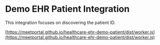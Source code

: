 # Demo EHR Patient Integration

This integration focuses on discovering the patient ID.

[https://meetportal.github.io/healthcare-ehr-demo-patient/dist/worker.js](https://meetportal.github.io/healthcare-ehr-demo-patient/dist/worker.js)
